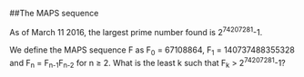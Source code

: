 ##The MAPS sequence

As of March 11 2016, the largest prime number found is 2<sup>74207281</sup>-1.

We define the MAPS sequence F as F<sub>0</sub> = 67108864, F<sub>1</sub> = 140737488355328 and F<sub>n</sub> = F<sub>n-1</sub>F<sub>n-2</sub> for n ≥ 2. What is the least k such that F<sub>k</sub> > 2<sup>74207281</sup>-1?
